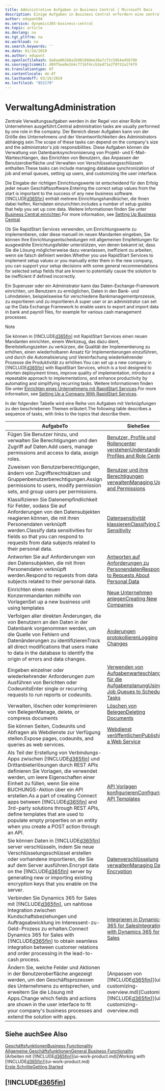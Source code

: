 ```yaml
---
title: Administrative Aufgaben in Business Central | Microsoft Docs
description: Einige Aufgaben in Business Central erfordern eine zentrale Administration und Einrichtung. Erfahren, welche das sind und was zu tun ist.
author: edupont04
ms.service: dynamics365-business-central
ms.topic: article
ms.devlang: na
ms.tgt_pltfrm: na
ms.workload: na
ms.search.keywords: ''
ms.date: 01/24/2019
ms.author: edupont
ms.openlocfilehash: 8a8aa06268a2b90189dee36a7cf2c5954e45b798
ms.sourcegitcommit: d09f5ee0e164c7716f4ccb2ed71e2f9732a1f4f9
ms.translationtype: HT
ms.contentlocale: de-AT
ms.lasthandoff: 03/19/2019
ms.locfileid: "852179"
---
```

# <a name="administration"></a><span data-ttu-id="46539-104">Verwaltung</span><span class="sxs-lookup"><span data-stu-id="46539-104">Administration</span></span>
<span data-ttu-id="46539-105">Zentrale Verwaltungsaufgaben werden in der Regel von einer Rolle im Unternehmen ausgeführt.</span><span class="sxs-lookup"><span data-stu-id="46539-105">Central administration tasks are usually performed by one role in the company.</span></span> <span data-ttu-id="46539-106">Der Bereich dieser Aufgaben kann von der Größe des Unternehmens und der Verantwortlichkeiten des Administrators abhängig sein.</span><span class="sxs-lookup"><span data-stu-id="46539-106">The scope of these tasks can depend on the company's size and the administrator's job responsibilities.</span></span> <span data-ttu-id="46539-107">Diese Aufgaben können die Verwaltung von Datenbanksynchronisierung von Projekt- und E-Mail-Warteschlangen, das Einrichten von Benutzern, das Anpassen der Benutzeroberfläche und Verwalten von Verschlüsselungsschlüsseln enthalten.</span><span class="sxs-lookup"><span data-stu-id="46539-107">These tasks can include managing database synchronization of job and email queues, setting up users, and customizing the user interface.</span></span>  

<span data-ttu-id="46539-108">Die Eingabe der richtigen Einrichtungswerte ist entscheidend für den Erfolg jeder neuen Geschäftssoftware.</span><span class="sxs-lookup"><span data-stu-id="46539-108">Entering the correct setup values from the start is important to the success of any new business software.</span></span> [!INCLUDE[d365fin](includes/d365fin_md.md)] <span data-ttu-id="46539-109">enthält mehrere Einrichtungshandbücher, die Ihnen dabei helfen, Kerndaten einzurichten.</span><span class="sxs-lookup"><span data-stu-id="46539-109">includes a number of setup guides that help you set up core data.</span></span> <span data-ttu-id="46539-110">Weitere Informationen finden Sie unter [Business Central einrichten](setup.md).</span><span class="sxs-lookup"><span data-stu-id="46539-110">For more information, see [Setting Up Business Central](setup.md).</span></span>

<span data-ttu-id="46539-111">Ob Sie RapidStart Services verwenden, um Einrichtungswerte zu implementieren, oder diese manuell im neuen Mandanten eingeben, Sie können Ihre Einrichtungsentscheidungen mit allgemeinen Empfehlungen für ausgewählte Einrichtungsfelder unterstützen, von denen bekannt ist, dass Sie die Lösung möglicherweise dazu veranlassen, ineffizient zu arbeiten, wenn sie falsch definiert werden.</span><span class="sxs-lookup"><span data-stu-id="46539-111">Whether you use RapidStart Services to implement setup values or you manually enter them in the new company, you can support your setup decisions with some general recommendations for selected setup fields that are known to potentially cause the solution to be inefficient if defined incorrectly.</span></span>  

<span data-ttu-id="46539-112">Ein Superuser oder ein Administrator kann das Daten-Exchange-Framework einrichten, um Benutzern zu ermöglichen, Daten in den Bank- und Lohndateien, beispielsweise für verschiedene Bankmanagementprozesse, zu exportieren und zu importieren.</span><span class="sxs-lookup"><span data-stu-id="46539-112">A super user or an administrator can set up the Data Exchange Framework to enable users to export and import data in bank and payroll files, for example for various cash management processes.</span></span>

> [!NOTE]
> <span data-ttu-id="46539-113">Sie können in [!INCLUDE[d365fin](includes/d365fin_md.md)] mit RapidStart Services einen neuen Mandanten einrichten, einem Werkzeug, das dazu dient, Bereitstellungszeiten zu verkürzen, die Qualität der Implementierung zu erhöhen, einen wiederholbaren Ansatz für Implementierungen einzuführen, und durch die Automatisierung und Vereinfachung wiederkehrender Prozesse die Produktivität zu erhöhen.</span><span class="sxs-lookup"><span data-stu-id="46539-113">You can set up a new company in [!INCLUDE[d365fin](includes/d365fin_md.md)] with RapidStart Services, which is a tool designed to shorten deployment times, improve quality of implementation, introduce a repeatable approach to implementations, and enhance productivity by automating and simplifying recurring tasks.</span></span> <span data-ttu-id="46539-114">Weitere Informationen finden Sie unter [Einrichten eines Unternehmens mit RapidStart Services](admin-set-up-a-company-with-rapidstart.md).</span><span class="sxs-lookup"><span data-stu-id="46539-114">For more information, see [Setting Up a Company With RapidStart Services](admin-set-up-a-company-with-rapidstart.md).</span></span>

<span data-ttu-id="46539-115">In der folgenden Tabelle wird eine Reihe von Aufgaben mit Verknüpfungen zu den beschriebenen Themen erläutert.</span><span class="sxs-lookup"><span data-stu-id="46539-115">The following table describes a sequence of tasks, with links to the topics that describe them.</span></span>   

|<span data-ttu-id="46539-116">**Aufgabe**</span><span class="sxs-lookup"><span data-stu-id="46539-116">**To**</span></span>|<span data-ttu-id="46539-117">**Siehe**</span><span class="sxs-lookup"><span data-stu-id="46539-117">**See**</span></span>|  
|------------|-------------|  
|<span data-ttu-id="46539-118">Fügen Sie Benutzer hinzu, und verwalten Sie Berechtigungen und den Zugriff auf Daten.</span><span class="sxs-lookup"><span data-stu-id="46539-118">Add users, manage permissions and access to data, assign roles.</span></span>|[<span data-ttu-id="46539-119">Benutzer, Profile und Rollencenter verstehen</span><span class="sxs-lookup"><span data-stu-id="46539-119">Understanding Profiles and Role Centers</span></span>](admin-users-profiles-roles.md)|  
|<span data-ttu-id="46539-120">Zuweisen von Benutzerberechtigungen, ändern von Zugriffsrechtsätzen und Gruppenbenutzerberechtigungen.</span><span class="sxs-lookup"><span data-stu-id="46539-120">Assign permissions to users, modify permission sets, and group users per permissions.</span></span>|[<span data-ttu-id="46539-121">Benutzer und ihre Berechtigungen verwalten</span><span class="sxs-lookup"><span data-stu-id="46539-121">Managing Users and Permissions</span></span>](ui-how-users-permissions.md)|
|<span data-ttu-id="46539-122">Klassifizieren Sie Datenempfindlichkeit für Felder, sodass Sie auf Anforderungen von den Datensubjekten reagieren können, die mit ihren Personendaten verknüpft werden.</span><span class="sxs-lookup"><span data-stu-id="46539-122">Classify data sensitivities for fields so that you can respond to requests from data subjects related to their personal data.</span></span>|[<span data-ttu-id="46539-123">Datensensitivität klassieren</span><span class="sxs-lookup"><span data-stu-id="46539-123">Classifying Data Sensitivity</span></span>](admin-classifying-data-sensitivity.md)|
|<span data-ttu-id="46539-124">Antworten Sie auf Anforderungen von den Datensubjekten, die mit Ihren Personendaten verknüpft werden.</span><span class="sxs-lookup"><span data-stu-id="46539-124">Respond to requests from data subjects related to their personal data.</span></span>|[<span data-ttu-id="46539-125">Antworten auf Anforderungen zu Personendaten</span><span class="sxs-lookup"><span data-stu-id="46539-125">Responding to Requests About Personal Data</span></span>](admin-responding-to-requests-about-personal-data.md)|
|<span data-ttu-id="46539-126">Einrichten eines neuen Konzernmandanten mithilfe von Vorlagen</span><span class="sxs-lookup"><span data-stu-id="46539-126">Set up a new business unit using templates</span></span>|[<span data-ttu-id="46539-127">Neue Unternehmen anlegen</span><span class="sxs-lookup"><span data-stu-id="46539-127">Creating New Companies</span></span>](about-new-company.md)|
|<span data-ttu-id="46539-128">Verfolgen aller direkten Änderungen, die von Benutzern an den Daten in der Datenbank vorgenommen werden, um die Quelle von Fehlern und Datenänderungen zu identifizieren</span><span class="sxs-lookup"><span data-stu-id="46539-128">Track all direct modifications that users make to data in the database to identify the origin of errors and data changes.</span></span>|[<span data-ttu-id="46539-129">Änderungen protokollieren</span><span class="sxs-lookup"><span data-stu-id="46539-129">Logging Changes</span></span>](across-log-changes.md)|  
|<span data-ttu-id="46539-130">Eingeben einzelner oder wiederkehrender Anforderungen zum Ausführen von Berichten oder Codeunits</span><span class="sxs-lookup"><span data-stu-id="46539-130">Enter single or recurring requests to run reports or codeunits.</span></span>|[<span data-ttu-id="46539-131">Verwenden von Aufgabenwarteschlangen für die Aufgabenplanung</span><span class="sxs-lookup"><span data-stu-id="46539-131">Using Job Queues to Schedule Tasks</span></span>](admin-job-queues-schedule-tasks.md)|  
|<span data-ttu-id="46539-132">Verwalten, löschen oder komprimieren von Belegen</span><span class="sxs-lookup"><span data-stu-id="46539-132">Manage, delete, or compress documents</span></span>|[<span data-ttu-id="46539-133">Löschen von Belegen</span><span class="sxs-lookup"><span data-stu-id="46539-133">Deleting Documents</span></span>](admin-manage-documents.md)|  
|<span data-ttu-id="46539-134">Sie können Seiten, Codeunits und Abfragen als Webdienste zur Verfügung stellen.</span><span class="sxs-lookup"><span data-stu-id="46539-134">Expose pages, codeunits, and queries as web services.</span></span>|[<span data-ttu-id="46539-135">Webdienst veröffentlichen</span><span class="sxs-lookup"><span data-stu-id="46539-135">Publishing a Web Service</span></span>](across-how-publish-web-service.md)|
|<span data-ttu-id="46539-136">Als Teil der Erstellung von Verbindungs-Apps zwischen [!INCLUDE[d365fin](includes/d365fin_md.md)] und Drittanbieterlösungen durch REST APIs definieren Sie Vorlagen, die verwendet werden, um leere Eigenschaften einer Einheit zu füllen, wenn Sie eine BUCHUNGS-Aktion über ein API erstellen.</span><span class="sxs-lookup"><span data-stu-id="46539-136">As a part of creating Connect apps between [!INCLUDE[d365fin](includes/d365fin_md.md)] and 3rd-party solutions through REST APIs, define templates that are used to populate empty properties on an entity when you create a POST action through an API.</span></span>|[<span data-ttu-id="46539-137">API Vorlagen konfigurieren</span><span class="sxs-lookup"><span data-stu-id="46539-137">Configuring API Templates</span></span>](admin-configuring-api-template.md)|
|<span data-ttu-id="46539-138">Sie können Daten in [!INCLUDE[d365fin](includes/d365fin_md.md)] server verschlüsseln, indem Sie neue Verschlüsselungsschlüssel erstellen oder vorhandene importieren, die Sie auf dem Server ausführen.</span><span class="sxs-lookup"><span data-stu-id="46539-138">Encrypt data on the [!INCLUDE[d365fin](includes/d365fin_md.md)] server by generating new or importing existing encryption keys that you enable on the server.</span></span>|[<span data-ttu-id="46539-139">Datenverschlüsselung verwalten</span><span class="sxs-lookup"><span data-stu-id="46539-139">Managing Data Encryption</span></span>](admin-manage-data-encryption.md)|
|<span data-ttu-id="46539-140">Verbinden Sie Dynamics 365 for Sales mit [!INCLUDE[d365fin](includes/d365fin_md.md)], um nahtlose Integration zwischen Kundschaftsbeziehungen und Auftragsabwicklung im Interessent-zu-Geld-Prozess zu erhalten.</span><span class="sxs-lookup"><span data-stu-id="46539-140">Connect Dynamics 365 for Sales with [!INCLUDE[d365fin](includes/d365fin_md.md)] to obtain seamless integration between customer relations and order processing in the lead-to-cash process.</span></span>|[<span data-ttu-id="46539-141">Integrieren in Dynamics 365 for Sales</span><span class="sxs-lookup"><span data-stu-id="46539-141">Integrating with Dynamics 365 for Sales</span></span>](marketing-integrate-dynamicscrm.md)|
|<span data-ttu-id="46539-142">Ändern Sie, welche Felder und Aktionen in der Benutzeroberfläche angezeigt werden, um den Geschäftsprozessen des Unternehmens zu entsprechen, und erweitern Sie die Lösung mit Apps.</span><span class="sxs-lookup"><span data-stu-id="46539-142">Change which fields and actions are shown in the user interface to fit your company's business processes and extend the solution with apps.</span></span>|<span data-ttu-id="46539-143">[Anpassen von [!INCLUDE[d365fin](includes/d365fin_md.md)]](ui-customizing-overview.md)</span><span class="sxs-lookup"><span data-stu-id="46539-143">[Customizing [!INCLUDE[d365fin](includes/d365fin_md.md)]](ui-customizing-overview.md)</span></span>|

## <a name="see-also"></a><span data-ttu-id="46539-144">Siehe auch</span><span class="sxs-lookup"><span data-stu-id="46539-144">See Also</span></span>
[<span data-ttu-id="46539-145">Geschäftsfunktionen</span><span class="sxs-lookup"><span data-stu-id="46539-145">Business Functionality</span></span>](across-business-functionality.md)  
[<span data-ttu-id="46539-146">Allgemeine Geschäftsfunktionen</span><span class="sxs-lookup"><span data-stu-id="46539-146">General Business Functionality</span></span>](ui-across-business-areas.md)  
<span data-ttu-id="46539-147">[Arbeiten mit [!INCLUDE[d365fin](includes/d365fin_md.md)]](ui-work-product.md)</span><span class="sxs-lookup"><span data-stu-id="46539-147">[Working with [!INCLUDE[d365fin](includes/d365fin_md.md)]](ui-work-product.md)</span></span>  
[<span data-ttu-id="46539-148">Erste Schritte</span><span class="sxs-lookup"><span data-stu-id="46539-148">Getting Started</span></span>](product-get-started.md)    

## [!INCLUDE[d365fin](includes/free_trial_md.md)]  
